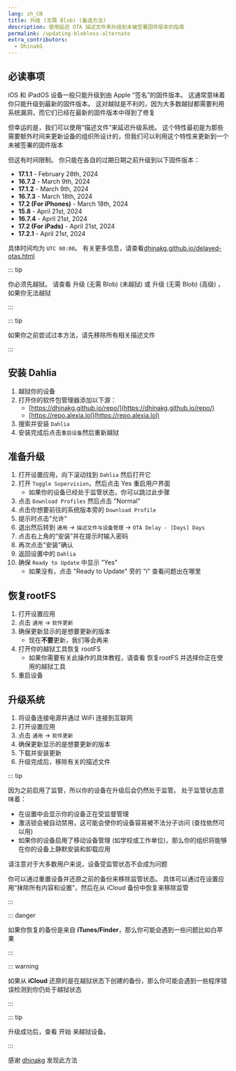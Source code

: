 ```yaml
---
lang: zh_CN
title: 升级 (无需 Blob) (备选方法)
description: 使用延迟 OTA 描述文件来升级到未被签署固件版本的指南
permalink: /updating-blobless-alternate
extra_contributors:
  - DhinakG
---
```


## 必读事项

iOS 和 iPadOS 设备一般只能升级到由 Apple “签名”的固件版本。 这通常意味着你只能升级到最新的固件版本。 这对越狱是不利的，因为大多数越狱都需要利用系统漏洞，而它们已经在最新的固件版本中得到了修复

但幸运的是，我们可以使用“描述文件”来延迟升级系统。 这个特性最初是为那些需要额外时间来更新设备的组织所设计的，但我们可以利用这个特性来更新到一个未被签署的固件版本

但这有时间限制。 你只能在各自的过期日期之前升级到以下固件版本：

- **17.1.1** - February 28th, 2024
- **16.7.2** - March 9th, 2024
- **17.1.2** - March 9th, 2024
- **16.7.3** - March 18th, 2024
- **17.2 (For iPhones)** - March 18th, 2024
- **15.8** - April 21st, 2024
- **16.7.4** - April 21st, 2024
- **17.2 (For iPads)** - April 21st, 2024
- **17.2.1** - April 21st, 2024

具体时间均为 `UTC 00:00`。 有关更多信息，请查看[dhinakg.github.io/delayed-otas.html](https://dhinakg.github.io/delayed-otas.html)

::: tip

你必须先越狱。 请查看 <router-link to="/updating-blobless-nonjailbroken">升级 (无需 Blob) (未越狱)</router-link> 或 <router-link to="/updating-blobless-advanced">升级 (无需 Blob) (高级)</router-link> ，如果你无法越狱

:::

::: tip

如果你之前尝试过本方法，请先移除所有相关描述文件

:::

## 安装 Dahlia

1. 越狱你的设备
1. 打开你的软件包管理器添加以下源：
    - [https://dhinakg.github.io/repo/](https://dhinakg.github.io/repo/)
    - [https://repo.alexia.lol](https://repo.alexia.lol)
1. 搜索并安装 `Dahlia`
1. 安装完成后点击`重启设备`然后重新越狱

## 准备升级

1. 打开设置应用，向下滚动找到 `Dahlia` 然后打开它
1. 打开 `Toggle Supervision`，然后点击 Yes 重启用户界面
   - 如果你的设备已经处于监管状态，你可以跳过此步骤
1. 点击 `Download Profiles` 然后点击 "Normal"
1. 点击你想要前往的系统版本旁的 `Download Profile`
1. 提示时点击"允许"
1. 退出然后转到 `通用` -> `描述文件与设备管理` -> `OTA Delay - [Days] Days`
1. 点击右上角的“安装”并在提示时输入密码
1. 再次点击"安装"确认
1. 返回设置中的 `Dahlia`
1. 确保 `Ready to Update` 中显示 "Yes"
   - 如果没有，点击 "Ready to Update" 旁的 "i" 查看问题出在哪里

## 恢复rootFS

1. 打开设置应用
1. 点击 `通用` -> `软件更新`
1. 确保更新显示的是想要更新的版本
    - 现在**不要**更新，我们等会再来
1. 打开你的越狱工具恢复 rootFS
    - 如果你需要有关此操作的具体教程，请查看 <router-link to="/restoring-rootfs">恢复rootFS</router-link> 并选择你正在使用的越狱工具
1. 重启设备

## 升级系统

1. 将设备连接电源并通过 WiFi 连接到互联网
1. 打开设置应用
1. 点击 `通用` -> `软件更新`
1. 确保更新显示的是想要更新的版本
1. 下载并安装更新
1. 升级完成后，移除有关的描述文件

::: tip

因为之前启用了监管，所以你的设备在升级后会仍然处于监管。 处于监管状态意味着：

- 在设置中会显示你的设备正在受监督管理
- 激活锁会被自动禁用，这可能会使你的设备容易被不法分子访问 (查找依然可以用)
- 如果你的设备启用了移动设备管理 (如学校或工作单位)，那么你的组织将能够在你的设备上静默安装和卸载应用

请注意对于大多数用户来说，设备受监管状态不会成为问题

你可以通过重置设备并还原之前的备份来移除监管状态。 具体可以通过在设置应用“抹除所有内容和设置”，然后在从 iCloud 备份中恢复来移除监管

:::

::: danger

如果你恢复的备份是来自 **iTunes/Finder**，那么你可能会遇到一些问题比如白苹果

:::

::: warning

如果从 **iCloud** 还原的是在越狱状态下创建的备份，那么你可能会遇到一些程序错误检测到你仍处于越狱状态

:::

::: tip

升级成功后，查看 <router-link to="/get-started">开始</router-link> 来越狱设备。

:::

感谢 [dhinakg](https://github.com/dhinakg/) 发现此方法
